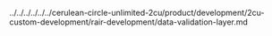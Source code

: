 ../../../../../../cerulean-circle-unlimited-2cu/product/development/2cu-custom-development/rair-development/data-validation-layer.md